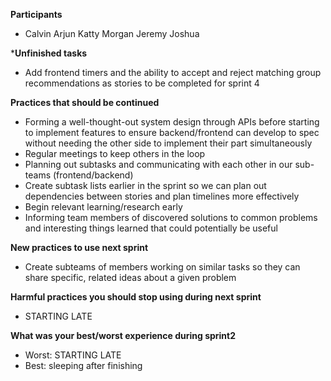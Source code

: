 **Participants**

- Calvin Arjun Katty Morgan Jeremy Joshua

***Unfinished tasks**

- Add frontend timers and the ability to accept and reject matching group recommendations as stories to be completed for sprint 4

**Practices that should be continued**

- Forming a well-thought-out system design through APIs before starting to implement features to ensure backend/frontend can develop to spec without needing the other side to implement their part simultaneously
- Regular meetings to keep others in the loop
- Planning out subtasks and communicating with each other in our sub-teams (frontend/backend)
- Create subtask lists earlier in the sprint so we can plan out dependencies between stories and plan timelines more effectively
- Begin relevant learning/research early
- Informing team members of discovered solutions to common problems and interesting things learned that could potentially be useful

**New practices to use next sprint**

- Create subteams of members working on similar tasks so they can share specific, related ideas about a given problem

**Harmful practices you should stop using during next sprint**

- STARTING LATE

**What was your best/worst experience during sprint2**

- Worst: STARTING LATE
- Best: sleeping after finishing